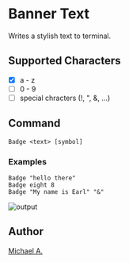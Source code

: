 # Banner Text
Writes a stylish text to terminal. 

## Supported Characters  
- [x] a - z  
- [ ] 0 - 9  
- [ ] special chracters (!, ", &, ...)  

## Command
`Badge <text> [symbol]` 

### Examples
`Badge "hello there"`    
`Badge eight 8`  
`Badge "My name is Earl" "&"`      

![output](https://cloud.githubusercontent.com/assets/16080581/19627808/2345460c-9950-11e6-8cbd-72e863fda435.png)

## Author

[Michael A.](https://se.linkedin.com/in/michaelabebaw)
